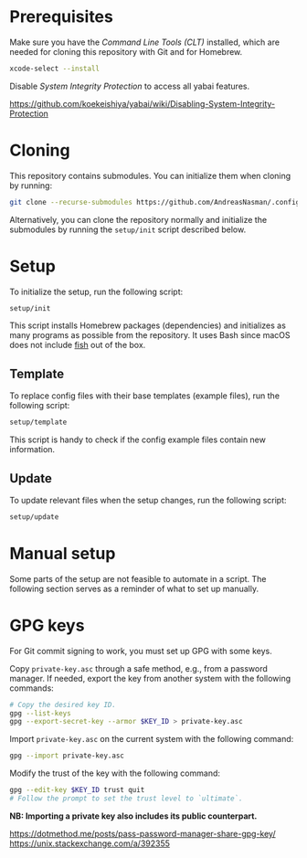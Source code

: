 # Prerequisites

Make sure you have the _Command Line Tools (CLT)_ installed, which are needed
for cloning this repository with Git and for Homebrew.

```sh
xcode-select --install
```

Disable _System Integrity Protection_ to access all yabai features.

<https://github.com/koekeishiya/yabai/wiki/Disabling-System-Integrity-Protection>

# Cloning

This repository contains submodules. You can initialize them when cloning by running:

```sh
git clone --recurse-submodules https://github.com/AndreasNasman/.config.git
```

Alternatively, you can clone the repository normally and initialize the submodules by running the `setup/init` script described below.

# Setup

To initialize the setup, run the following script:

```sh
setup/init
```

This script installs Homebrew packages (dependencies) and initializes as many
programs as possible from the repository. It uses Bash since macOS does not
include [fish](https://fishshell) out of the box.

## Template

To replace config files with their base templates (example files), run the
following script:

```sh
setup/template
```

This script is handy to check if the config example files contain new information.

## Update

To update relevant files when the setup changes, run the following script:

```sh
setup/update
```

# Manual setup

Some parts of the setup are not feasible to automate in a script. The following
section serves as a reminder of what to set up manually.

# GPG keys

For Git commit signing to work, you must set up GPG with some keys.

Copy `private-key.asc` through a safe method, e.g., from a password manager. If
needed, export the key from another system with the following commands:

```sh
# Copy the desired key ID.
gpg --list-keys
gpg --export-secret-key --armor $KEY_ID > private-key.asc
```

Import `private-key.asc` on the current system with the following command:

```sh
gpg --import private-key.asc
```

Modify the trust of the key with the following command:

```sh
gpg --edit-key $KEY_ID trust quit
# Follow the prompt to set the trust level to `ultimate`.
```

**NB: Importing a private key also includes its public counterpart.**

<https://dotmethod.me/posts/pass-password-manager-share-gpg-key/>  
<https://unix.stackexchange.com/a/392355>
